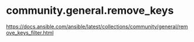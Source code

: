 community.general.remove_keys
=============================
https://docs.ansible.com/ansible/latest/collections/community/general/remove_keys_filter.html


